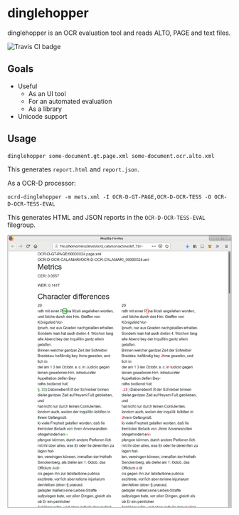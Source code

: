 dinglehopper
============

dinglehopper is an OCR evaluation tool and reads ALTO, PAGE and text files.

![Travis CI badge](https://api.travis-ci.org/qurator-spk/dinglehopper.svg?branch=master)

Goals
-----
* Useful
  * As an UI tool
  * For an automated evaluation
  * As a library
* Unicode support

Usage
-----
~~~
dinglehopper some-document.gt.page.xml some-document.ocr.alto.xml
~~~
This generates `report.html` and `report.json`.


As a OCR-D processor:
~~~
ocrd-dinglehopper -m mets.xml -I OCR-D-GT-PAGE,OCR-D-OCR-TESS -O OCR-D-OCR-TESS-EVAL
~~~
This generates HTML and JSON reports in the `OCR-D-OCR-TESS-EVAL` filegroup.


![dinglehopper displaying metrics and character differences](.screenshots/dinglehopper.png?raw=true)
